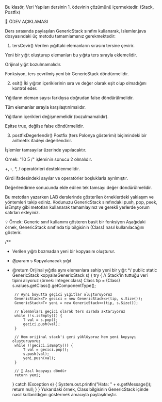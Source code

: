 Bu klasör, Veri Yapıları dersinin 1. ödevinin çözümünü içermektedir. (Stack, Postfix)

📘 ÖDEV AÇIKLAMASI

Ders sırasında paylaşılan GenericStack sınıfını kullanarak, Islemler.java dosyasındaki üç metodu tamamlamanız gerekmektedir:

1. tersCevir()
Verilen yığıttaki elemanların sırasını tersine çevirir.

Yeni bir yığıt oluşturup elemanları bu yığıta ters sırayla eklemelidir.

Orijinal yığıt bozulmamalıdır.

Fonksiyon, ters çevrilmiş yeni bir GenericStack döndürmelidir.

2. esit()
İki yığıtın içeriklerinin sıra ve değer olarak eşit olup olmadığını kontrol eder.

Yığıtların eleman sayısı farklıysa doğrudan false döndürülmelidir.

Tüm elemanlar sırayla karşılaştırılmalıdır.

Yığıtların içerikleri değişmemelidir (bozulmamalıdır).

Eşitse true, değilse false döndürmelidir.

3. postfixDegerlendir()
Postfix (ters Polonya gösterimi) biçimindeki bir aritmetik ifadeyi değerlendirir.

İşlemler tamsayılar üzerinde yapılacaktır.

Örnek: "10 5 /" işleminin sonucu 2 olmalıdır.

+, -, *, / operatörleri desteklenmelidir.

Girdi ifadesindeki sayılar ve operatörler boşluklarla ayrılmıştır.

Değerlendirme sonucunda elde edilen tek tamsayı değer döndürülmelidir.

Bu metotları yazarken LAB derslerinde gösterilen örneklerdeki yaklaşım ve yöntemleri takip ediniz.
Kodunuzu GenericStack sınıfındaki push, pop, peek, isEmpty gibi metotları kullanarak tamamlayınız ve gerekli yerlerde yorum satırları ekleyiniz.

💡 Örnek: Generic sınıf kullanımı gösteren basit bir fonksiyon
Aşağıdaki örnek, GenericStack sınıfında tip bilgisinin (Class<T>) nasıl kullanılacağını gösterir.

/**
 * Verilen yığıtı bozmadan yeni bir kopyasını oluşturur.
 * @param s Kopyalanacak yığıt
 * @return Orijinal yığıtla aynı elemanlara sahip yeni bir yığıt
 */
public static <T extends Comparable> GenericStack<T> kopyala(GenericStack<T> s) {
    try {
        // Stack'in tuttuğu veri tipini alıyoruz (örnek: Integer.class)
        Class<T> tip = (Class<T>) s.values.getClass().getComponentType();

        // Aynı boyutta geçici yığıtlar oluşturuyoruz
        GenericStack<T> gecici = new GenericStack<>(tip, s.Size());
        GenericStack<T> yeni = new GenericStack<>(tip, s.Size());

        // Elemanları geçici olarak ters sırada aktarıyoruz
        while (!s.isEmpty()) {
            T val = s.pop();
            gecici.push(val);
        }

        // Hem orijinal stack'i geri yüklüyoruz hem yeni kopyayı oluşturuyoruz
        while (!gecici.isEmpty()) {
            T val = gecici.pop();
            s.push(val);
            yeni.push(val);
        }

        // 🔹 Asıl kopyayı döndür
        return yeni;

    } catch (Exception e) {
        System.out.println("Hata: " + e.getMessage());
        return null;
    }
}
Yukarıdaki örnek, Class<T> bilgisinin GenericStack içinde nasıl kullanıldığını göstermek amacıyla paylaşılmıştır.
